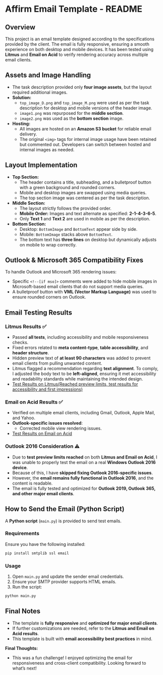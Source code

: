 # Affirm Email Template - README

## Overview
This project is an email template designed according to the specifications provided by the client. The email is fully responsive, ensuring a smooth experience on both desktop and mobile devices. It has been tested using **Litmus** and **Email on Acid** to verify rendering accuracy across multiple email clients.

## Assets and Image Handling
- The task description provided only **four image assets**, but the layout required additional images. 
- **Solution:**
  - `top_image_D.png` and `top_image_M.png` were used as per the task description for desktop and mobile versions of the header image.
  - `image1.png` was repurposed for the **middle section**.
  - `image2.png` was used as the **bottom section** image.
- **Hosting:**
  - All images are hosted on an **Amazon S3 bucket** for reliable email delivery.
  - The original `<img>` tags for internal image usage have been retained but commented out. Developers can switch between hosted and internal images as needed.

## Layout Implementation
- **Top Section:**
  - The header contains a title, subheading, and a bulletproof button with a green background and rounded corners.
  - Mobile and desktop images are swapped using media queries.
  - The top section image was centered as per the task description.
- **Middle Section:**
  - The layout strictly follows the provided order.
  - **Mobile Order:** Images and text alternate as specified: **2-1-4-3-6-5**.
  - Only **Text 1** and **Text 2** are used in mobile as per the description.
- **Bottom Section:**
  - Desktop: `BottomImage` and `BottomText` appear side by side.
  - Mobile: `BottomImage` stacks above `BottomText`.
  - The bottom text has **three lines** on desktop but dynamically adjusts on mobile to wrap correctly.

## Outlook & Microsoft 365 Compatibility Fixes
To handle Outlook and Microsoft 365 rendering issues:
- Specific `<!--[if mso]>` comments were added to hide mobile images in Microsoft-based email clients that do not support media queries.
- A bulletproof button with **VML (Vector Markup Language)** was used to ensure rounded corners on Outlook.

## Email Testing Results
### **Litmus Results** ✅
- Passed **all tests**, including accessibility and mobile responsiveness checks.
- Fixed errors related to **meta content-type**, **table accessibility**, and **header structure**.
- Hidden preview text of **at least 90 characters** was added to prevent email clients from pulling unwanted content.
- Litmus flagged a recommendation regarding **text alignment**. To comply, I adjusted the body text to be **left-aligned**, ensuring it met accessibility and readability standards while maintaining the intended design.
- [Test Results on Litmus(Reached preview limits, test results for accessibility and first impressions)](https://litmus.com/pub/culYwQIsUh4Ew0zm)

### **Email on Acid Results** ✅
- Verified on multiple email clients, including Gmail, Outlook, Apple Mail, and Yahoo.
- **Outlook-specific issues resolved**:
  - Corrected mobile view rendering issues.
- [Test Results on Email on Acid](https://app.emailonacid.com/app/acidtest/E4LXZZBMg770EXoB8AToehb0GKqDCnCHnh16heCTdIBbl/list)

### **Outlook 2016 Consideration** ⚠️
- Due to **test preview limits reached** on both **Litmus and Email on Acid**, I was unable to properly test the email on a real **Windows Outlook 2016 device**.
- Because of this, I have **skipped fixing Outlook 2016-specific issues**.
- However, the **email remains fully functional in Outlook 2016**, and the content is readable.
- The email is fully tested and optimized for **Outlook 2019, Outlook 365, and other major email clients**.

## How to Send the Email (Python Script)
A **Python script** (`main.py`) is provided to send test emails.

### **Requirements**
Ensure you have the following installed:
```sh
pip install smtplib ssl email
```

### **Usage**
1. Open `main.py` and update the sender email credentials.
2. Ensure your SMTP provider supports HTML emails.
3. Run the script:
```sh
python main.py
```

## Final Notes
- The template is **fully responsive** and **optimized for major email clients**.
- If further customizations are needed, refer to the **Litmus and Email on Acid results**.
- This template is built with **email accessibility best practices** in mind.

**Final Thoughts:**
- This was a fun challenge! I enjoyed optimizing the email for responsiveness and cross-client compatibility. Looking forward to what’s next!
